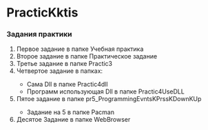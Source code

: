 # PracticKktis
<h3>Задания практики</h3>
<ol> 
<li>Первое задание в папке Учебная практика</li>
<li>Второе задание в папке Практическое задание</li>
<li>Третье задание в папке Practic3</li>

<li>Четвертое задание в папках:</li>
  <ul>
    <li>Сама Dll в папке Practic4dll</li>
    <li>Программ использующая Dll в папке Practic4UseDLL</li>
  </ul>
<li> Пятое задание в папке pr5_ProgrammingEvntsKPrssKDownKUp</li>
  <ul>
    <li>Задание на 5 в папке Pacman</li>
  </ul>
<li> Десятое Задание в папке WebBrowser</li>
</ol>
